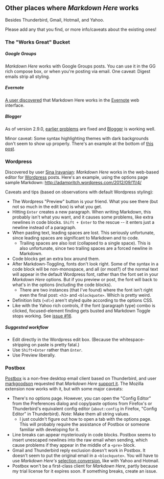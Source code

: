 ## Other places where *Markdown Here* works

Besides Thunderbird, Gmail, Hotmail, and Yahoo.

Please add any that you find, or more info/caveats about the existing ones!

### The "Works Great" Bucket

##### Google Groups

*Markdown Here* works with Google Groups posts. You can use it in the GG rich compose box, or when you're posting via email. One caveat: Digest emails strip all styling. 

##### Evernote

[A user discovered](https://github.com/adam-p/markdown-here/issues/30#issuecomment-8119861) that Markdown Here works in the [Evernote](https://www.evernote.com) web interface. 

##### Blogger

As of version 2.9.0, [earlier problems](https://github.com/adam-p/markdown-here/issues/89) are fixed and [Blogger](http://www.blogger.com/) is working well.

Minor caveat: Some syntax highlighting themes with dark backgrounds don't seem to show up properly. There's an example at the bottom of [this post](http://adampersand.blogspot.ca/2013/10/mdh-test-better-blogger.html).


### Wordpress

Discovered by user [Sina Iravanian](https://plus.google.com/116422808039109985732/posts): *Markdown Here* works in the web-based editor for [Wordpress](http://wordpress.com) posts. Here's an example, using the options page sample Markdown: http://adampritch.wordpress.com/2012/09/11/4/

Caveats and tips (based on observations with default Wordpress styling):

* The Wordpress "Preview" button is your friend. What you see there (but not so much in the edit box) is what you get.
* Hitting `Enter` creates a new paragraph. When writing Markdown, this probably isn't what you want, and it causes some problems, like extra newlines in code blocks. `Shift + Enter` to the rescue -- it enters just a newline instead of a paragraph.
* When pasting text, leading spaces are lost. This seriously unfortunate, since leading spaces are significant to Markdown and to code.
  * Trailing spaces are also lost (collapsed to a single space). This is also unfortunate, since two trailing spaces are a forced newline in Markdown.
* Code blocks get an extra box around them.
* After Markdown-Toggling, fonts don't look right. Some of the syntax in a code block will be non-monospace, and all (or most?) of the normal text will appear in the default Wordpress font, rather than the font set in your *Markdown Here* options. But if you preview or post, the font will back to what's in the options (including the code blocks).
  * There are two instances (that I've found) where the font isn't right even the final post: `<h3>` and `<blockquote>`. Which is pretty weird.
* Definition lists (`<dl>`) aren't styled quite according to the options CSS.
* Like with the Yahoo rich controls, if the font (paragraph type) combo is clicked, focused-element finding gets busted and Markdown Toggle stops working. See [issue #16](https://github.com/adam-p/markdown-here/issues/16).

##### Suggested workflow

* Edit directly in the Wordpress edit box. (Because the whitespace-stripping on paste is pretty fatal.)
* Use `Shift+Enter` rather than `Enter`. 
* Use Preview liberally.


### Postbox

[Postbox](http://www.postbox-inc.com/) is a non-free desktop email client based on Thunderbird, and user [markgoodson](https://github.com/markgoodson) requested that *Markdown Here* [support it](https://github.com/adam-p/markdown-here/issues/30). The Mozilla extension now works with it, but with some major caveats:

* There's no options page. However, you can open the "Config Editor" from the Preferences dialog and copy/paste options from Firefox's or Thunderbird's equivalent config editor (`about:config` in Firefox, "Config Editor" in Thunderbird). *Note*: Make them all string values. 
  * I just couldn't figure out how to open a tab with the options page. This will probably require the assistance of Postbox or someone familiar with developing for it.
* Line breaks can appear mysteriously in code blocks. Postbox seems to insert unescaped newlines into the raw email when sending, which cause problems if they appear in the middle of a `<pre>` block.
* Gmail and Thunderbird reply exclusion doesn't work in Postbox. It doesn't seem to put the original email in a `<blockquote>`. You will have to use *Markdown Here's* [selection conversion](https://github.com/adam-p/markdown-here#selectionpiecemeal-conversion), like with Yahoo and Hotmail.
* Postbox won't be a first-class client for *Markdown Here*, partly because my trial license for it expires soon. If something breaks, create an issue.